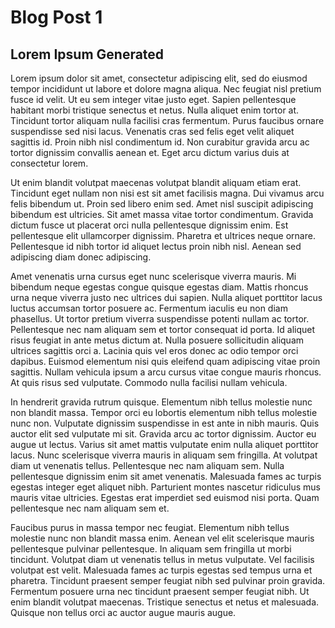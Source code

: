 # Blog Post 1
## Lorem Ipsum Generated

Lorem ipsum dolor sit amet, consectetur adipiscing elit, sed do eiusmod tempor incididunt ut labore et dolore magna aliqua. Nec feugiat nisl pretium fusce id velit. Ut eu sem integer vitae justo eget. Sapien pellentesque habitant morbi tristique senectus et netus. Nulla aliquet enim tortor at. Tincidunt tortor aliquam nulla facilisi cras fermentum. Purus faucibus ornare suspendisse sed nisi lacus. Venenatis cras sed felis eget velit aliquet sagittis id. Proin nibh nisl condimentum id. Non curabitur gravida arcu ac tortor dignissim convallis aenean et. Eget arcu dictum varius duis at consectetur lorem.

Ut enim blandit volutpat maecenas volutpat blandit aliquam etiam erat. Tincidunt eget nullam non nisi est sit amet facilisis magna. Dui vivamus arcu felis bibendum ut. Proin sed libero enim sed. Amet nisl suscipit adipiscing bibendum est ultricies. Sit amet massa vitae tortor condimentum. Gravida dictum fusce ut placerat orci nulla pellentesque dignissim enim. Est pellentesque elit ullamcorper dignissim. Pharetra et ultrices neque ornare. Pellentesque id nibh tortor id aliquet lectus proin nibh nisl. Aenean sed adipiscing diam donec adipiscing.

Amet venenatis urna cursus eget nunc scelerisque viverra mauris. Mi bibendum neque egestas congue quisque egestas diam. Mattis rhoncus urna neque viverra justo nec ultrices dui sapien. Nulla aliquet porttitor lacus luctus accumsan tortor posuere ac. Fermentum iaculis eu non diam phasellus. Ut tortor pretium viverra suspendisse potenti nullam ac tortor. Pellentesque nec nam aliquam sem et tortor consequat id porta. Id aliquet risus feugiat in ante metus dictum at. Nulla posuere sollicitudin aliquam ultrices sagittis orci a. Lacinia quis vel eros donec ac odio tempor orci dapibus. Euismod elementum nisi quis eleifend quam adipiscing vitae proin sagittis. Nullam vehicula ipsum a arcu cursus vitae congue mauris rhoncus. At quis risus sed vulputate. Commodo nulla facilisi nullam vehicula.

In hendrerit gravida rutrum quisque. Elementum nibh tellus molestie nunc non blandit massa. Tempor orci eu lobortis elementum nibh tellus molestie nunc non. Vulputate dignissim suspendisse in est ante in nibh mauris. Quis auctor elit sed vulputate mi sit. Gravida arcu ac tortor dignissim. Auctor eu augue ut lectus. Varius sit amet mattis vulputate enim nulla aliquet porttitor lacus. Nunc scelerisque viverra mauris in aliquam sem fringilla. At volutpat diam ut venenatis tellus. Pellentesque nec nam aliquam sem. Nulla pellentesque dignissim enim sit amet venenatis. Malesuada fames ac turpis egestas integer eget aliquet nibh. Parturient montes nascetur ridiculus mus mauris vitae ultricies. Egestas erat imperdiet sed euismod nisi porta. Quam pellentesque nec nam aliquam sem et.

Faucibus purus in massa tempor nec feugiat. Elementum nibh tellus molestie nunc non blandit massa enim. Aenean vel elit scelerisque mauris pellentesque pulvinar pellentesque. In aliquam sem fringilla ut morbi tincidunt. Volutpat diam ut venenatis tellus in metus vulputate. Vel facilisis volutpat est velit. Malesuada fames ac turpis egestas sed tempus urna et pharetra. Tincidunt praesent semper feugiat nibh sed pulvinar proin gravida. Fermentum posuere urna nec tincidunt praesent semper feugiat nibh. Ut enim blandit volutpat maecenas. Tristique senectus et netus et malesuada. Quisque non tellus orci ac auctor augue mauris augue.
